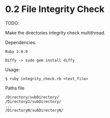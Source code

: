 # 0.2 File Integrity Check
TODO:

Make the directories integrity check  multithread.

Dependencies:

````    
Ruby 2.0.0

Diffy -> sudo gem install diffy
`````

Usage:

````
$ ruby integrity_check.rb <text_file>
````
Paths file
````
/Directory/subDirectory/
/Directory2/subDirectory/
...
/DirectoryN/subDirectoryN/
````
